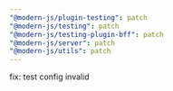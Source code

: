 ```yaml
---
"@modern-js/plugin-testing": patch
"@modern-js/testing": patch
"@modern-js/testing-plugin-bff": patch
"@modern-js/server": patch
"@modern-js/utils": patch
---
```


fix: test config invalid
